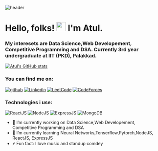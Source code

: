 ![header](https://capsule-render.vercel.app/api?type=wave&color=auto&height=300&section=header&text=Atul's%20GitHub%20Profile%20&fontSize=45)
# Hello, folks! <img src="https://raw.githubusercontent.com/MartinHeinz/MartinHeinz/master/wave.gif" width="30px"> I'm Atul.

### My interesets are Data Science,Web Developement, Competitive Programming and DSA. Currently 3rd year undergraduate at IIT (PKD), Palakkad.
[![Atul's GitHub stats](https://github-readme-stats.vercel.app/api?username=tiwari-is-kira)](https://github.com/anuraghazra/github-readme-stats)
### You can find me on:

[![github](https://img.shields.io/badge/GitHub-000000?style=for-the-badge&logo=GitHub&logoColor=white)](https://github.com/tiwari-is-kira)
[![LinkedIn](https://img.shields.io/badge/LinkedIn-000000?style=for-the-badge&logo=LinkedIn&logoColor=blue)](https://www.linkedin.com/in/atul-kumar-62b376167/)
[![LeetCode](https://img.shields.io/badge/LeetCode-000000?style=for-the-badge&logo=LeetCode&logoColor=yellow)](https://leetcode.com/tiwari_is_kira/)
[![CodeForces](https://img.shields.io/badge/CodeForces-000000?style=for-the-badge&logo=CodeForces)](https://codeforces.com/profile/aimtobeatneelkabra)
### Technologies i use:
![ReactJS](https://img.shields.io/badge/ReactJS-000000?style=for-the-badge&logo=React&logoColor=blue)
![NodeJS](https://img.shields.io/badge/NodeJS-000000?style=for-the-badge&logo=Node.js&logoColor=green)
![ExpressJS](https://img.shields.io/badge/ExpressJS-000000?style=for-the-badge&logo=Express&logoColor=brown)
![MongoDB](https://img.shields.io/badge/MongoDB-000000?style=for-the-badge&logo=MongoDB&logoColor=green)



- 🔭 I’m currently working on Data Science,Web Developement, Competitive Programming and DSA
- 🌱 I’m currently learning Neural Networks,Tenserflow,Pytorch,NodeJS, ReactJS, ExpressJS
- ⚡ Fun fact: I love music and standup comdey
